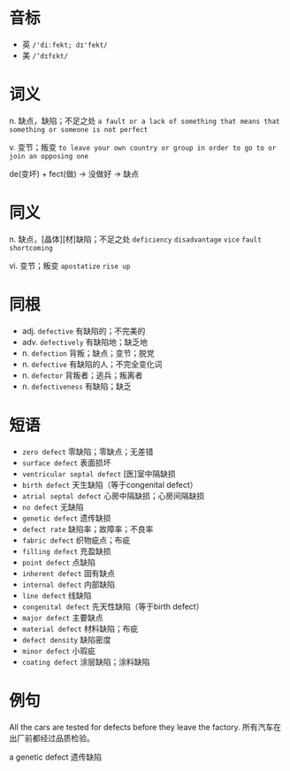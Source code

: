 # 音标

- 英 `/'diːfekt; dɪ'fekt/`
- 美 `/‘dɪfɛkt/`

# 词义

n. 缺点，缺陷；不足之处
`a fault or a lack of something that means that something or someone is not perfect`

v. 变节；叛变
`to leave your own country or group in order to go to or join an opposing one`



de(变坏) + fect(做) → 没做好 → 缺点

# 同义

n. 缺点，[晶体][材]缺陷；不足之处
`deficiency` `disadvantage` `vice` `fault` `shortcoming`

vi. 变节；叛变
`apostatize` `rise up`

# 同根

- adj. `defective` 有缺陷的；不完美的
- adv. `defectively` 有缺陷地；缺乏地
- n. `defection` 背叛；缺点；变节；脱党
- n. `defective` 有缺陷的人；不完全变化词
- n. `defector` 背叛者；逃兵；叛离者
- n. `defectiveness` 有缺陷；缺乏

# 短语

- `zero defect` 零缺陷；零缺点；无差错
- `surface defect` 表面损坏
- `ventricular septal defect` [医]室中隔缺损
- `birth defect` 天生缺陷（等于congenital defect）
- `atrial septal defect` 心房中隔缺损；心房间隔缺损
- `no defect` 无缺陷
- `genetic defect` 遗传缺损
- `defect rate` 缺陷率；故障率；不良率
- `fabric defect` 织物疵点；布疵
- `filling defect` 充盈缺损
- `point defect` 点缺陷
- `inherent defect` 固有缺点
- `internal defect` 内部缺陷
- `line defect` 线缺陷
- `congenital defect` 先天性缺陷（等于birth defect）
- `major defect` 主要缺点
- `material defect` 材料缺陷；布疵
- `defect density` 缺陷密度
- `minor defect` 小瑕疵
- `coating defect` 涂层缺陷；涂料缺陷

# 例句

All the cars are tested for defects before they leave the factory.
所有汽车在出厂前都经过品质检验。

a genetic defect
遗传缺陷


